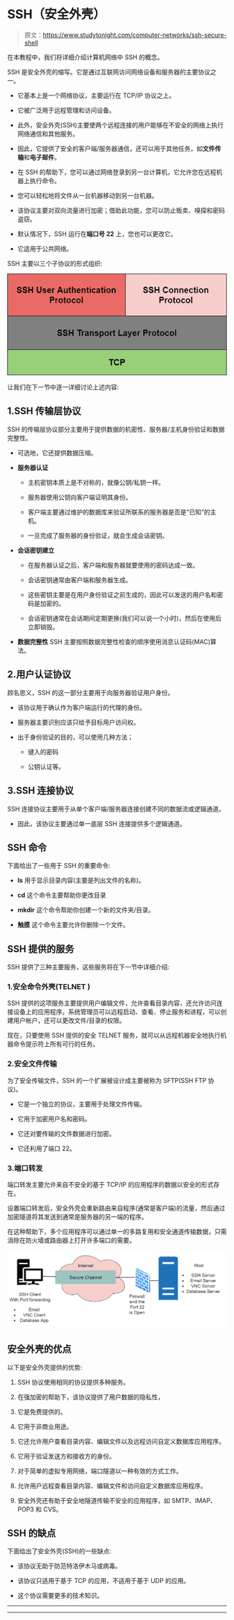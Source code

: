 # SSH（安全外壳）

> 原文：<https://www.studytonight.com/computer-networks/ssh-secure-shell>

在本教程中，我们将详细介绍计算机网络中 SSH 的概念。

SSH 是安全外壳的缩写。它是通过互联网访问网络设备和服务器的主要协议之一。

*   它基本上是一个网络协议，主要运行在 TCP/IP 协议之上。

*   它被广泛用于远程管理和访问设备。

*   此外，安全外壳(SSH)主要使两个远程连接的用户能够在不安全的网络上执行网络通信和其他服务。

*   因此，它提供了安全的客户端/服务器通信，还可以用于其他任务，如**文件传输**和**电子邮件**。

*   在 SSH 的帮助下，您可以通过网络登录到另一台计算机，它允许您在远程机器上执行命令。

*   您可以轻松地将文件从一台机器移动到另一台机器。

*   该协议主要对双向流量进行加密；借助此功能，您可以防止贩卖、嗅探和密码盗窃。

*   默认情况下，SSH 运行在**端口号 22** 上，您也可以更改它。

*   它适用于公共网络。

SSH 主要以三个子协议的形式组织:

![](img/dfb1be3805abbc6343199c2fe71a3edc.png)

让我们在下一节中逐一详细讨论上述内容:

## 1.SSH 传输层协议

SSH 的传输层协议部分主要用于提供数据的机密性、服务器/主机身份验证和数据完整性。

*   可选地，它还提供数据压缩。
*   **服务器认证**

    *   主机密钥本质上是不对称的，就像公钥/私钥一样。

    *   服务器使用公钥向客户端证明其身份。

    *   客户端主要通过维护的数据库来验证所联系的服务器是否是“已知”的主机。

    *   一旦完成了服务器的身份验证，就会生成会话密钥。

*   **会话密钥建立**

    *   在服务器认证之后，客户端和服务器就要使用的密码达成一致。

    *   会话密钥通常由客户端和服务器生成。

    *   这些密钥主要是在用户身份验证之前生成的，因此可以发送的用户名和密码是加密的。

    *   会话密钥通常在会话期间定期更换(我们可以说一个小时)，然后在使用后立即销毁。

*   **数据完整性**
    SSH 主要按照数据完整性检查的顺序使用消息认证码(MAC)算法。

## 2.用户认证协议

顾名思义，SSH 的这一部分主要用于向服务器验证用户身份。

*   该协议用于确认作为客户端运行的代理的身份。

*   服务器主要识别应该只给予目标用户访问权。

*   出于身份验证的目的，可以使用几种方法；

    *   键入的密码

    *   公钥认证等。

## 3.SSH 连接协议

SSH 连接协议主要用于从单个客户端/服务器连接创建不同的数据流或逻辑通道。

*   因此，该协议主要通过单一底层 SSH 连接提供多个逻辑通道。

## SSH 命令

下面给出了一些用于 SSH 的重要命令:

*   **ls**
    用于显示目录内容(主要是列出文件的名称)。

*   **cd**
    这个命令主要帮助你更改目录

*   **mkdir**
    这个命令帮助你创建一个新的文件夹/目录。

*   **触摸**
    这个命令主要允许你删除一个文件。

## SSH 提供的服务

SSH 提供了三种主要服务，这些服务将在下一节中详细介绍:

### 1.安全命令外壳(TELNET )

SSH 提供的这项服务主要提供用户编辑文件，允许查看目录内容，还允许访问连接设备上的应用程序。系统管理员可以远程启动、查看、停止服务和进程，可以创建用户帐户，还可以更改文件/目录的权限。

现在，只要使用 SSH 提供的安全 TELNET 服务，就可以从远程机器安全地执行机器命令提示符上所有可行的任务。

### 2.安全文件传输

为了安全传输文件，SSH 的一个扩展被设计成主要被称为 SFTP(SSH FTP 协议)。

*   它是一个独立的协议，主要用于处理文件传输。

*   它用于加密用户名和密码。

*   它还对要传输的文件数据进行加密。

*   它还利用了端口 22。

### 3.端口转发

端口转发主要允许来自不安全的基于 TCP/IP 的应用程序的数据以安全的形式存在。

设置端口转发后，安全外壳会重新路由来自程序(通常是客户端)的流量，然后通过加密隧道将其发送到通常是服务器的另一端的程序。

在这种帮助下，多个应用程序可以通过单一的多路复用和安全通道传输数据，只需消除在防火墙或路由器上打开许多端口的需要。

![](img/a5c3ba7e0ae2b02601108d79b376fa5b.png)

## 安全外壳的优点

以下是安全外壳提供的优势:

1.  SSH 协议使用相同的协议提供多种服务。

2.  在强加密的帮助下，该协议提供了用户数据的隐私性，

3.  它是免费提供的。

4.  它用于非商业用途。

5.  它还允许用户查看目录内容、编辑文件以及远程访问自定义数据库应用程序。

6.  它用于验证发送方和接收方的身份。

7.  对于简单的虚拟专用网络，端口隧道以一种有效的方式工作。

8.  允许用户远程查看目录内容、编辑文件和访问自定义数据库应用程序。

9.  安全外壳还有助于安全地隧道传输不安全的应用程序，如 SMTP、IMAP、POP3 和 CVS。

## SSH 的缺点

下面给出了安全外壳(SSH)的一些缺点:

*   该协议无助于防范特洛伊木马或病毒。

*   该协议只适用于基于 TCP 的应用，不适用于基于 UDP 的应用。

*   这个协议需要更多的技术知识。



* * *

* * *